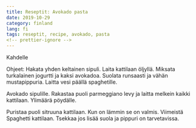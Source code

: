 ```yaml
---
title: Reseptit: Avokado pasta
date: 2019-10-29
category: finland
lang: fi
tags: reseptit, recipe, avokado, pasta
<!-- prettier-ignore -->
---
```


Kahdelle

Ohjeet: Hakata yhden keltainen sipuli. Laita kattilaan öljyllä. Miksata turkalainen jogurtti ja kaksi avokadoa. Suolata runsaasti ja vähän mustapippuria. Laitta vesi päällä spaghetille.

Avokado sipulille. Rakastaa puoli parmeggiano levy ja laitta melkein kaikki kattilaan. Ylimäärä pöydälle.

Puristaa puoli sitruuna kattilaan. Kun on lämmin se on valmis. Viimeistä Spaghetti kattilaan. Tsekkaa jos lisää suola ja pippuri on tarvetavissa.
